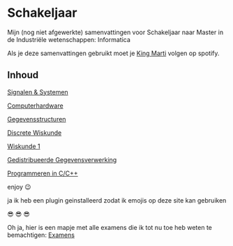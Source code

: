 # Schakeljaar

Mijn (nog niet afgewerkte) samenvattingen voor Schakeljaar naar Master in de Industriële wetenschappen: Informatica

Als je deze samenvattingen gebruikt moet je [King Marti](https://open.spotify.com/artist/0uci5famFacOkZxT65W7Mp?si=_bUzKPq9S12-Dh4SstwwTg) volgen op spotify.



## Inhoud

[Signalen & Systemen](sisy.html)

[Computerhardware](hardware.html)

[Gegevensstructuren](gegevensstructuren.html)

[Discrete Wiskunde](diwi.html)

[Wiskunde 1](wiskunde1.html)

[Gedistribueerde Gegevensverwerking](gdv.html)

[Programmeren in C/C++](cpp.html)



enjoy :wink:

ja ik heb een plugin geinstalleerd zodat ik emojis op deze site kan gebruiken

:sunglasses: :sunglasses: :sunglasses:

Oh ja, hier is een mapje met alle examens die ik tot nu toe heb weten te bemachtigen:
[Examens](https://github.com/martijnmeeldijk/TI-oplossingen/tree/master/Schakeljaar/Examens%20)
